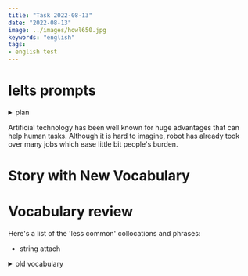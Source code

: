 ```yaml
---
title: "Task 2022-08-13"
date: "2022-08-13"
image: ../images/howl650.jpg
keywords: "english"
tags:
- english test
---
```

# Ielts prompts

<details><summary>plan</summary>
Topic: concerns about artificial intelligence
Short term: unemployment, workers replaced by machines
Example: self-driving vehicles will replace many driving jobs
Medium term: people become deskilled, lose their sense of purpose
Long term: computers may begin to make their own decisions
</details>

Artificial technology has been well known for huge advantages that can help human tasks. Although it is hard to imagine, robot has already took over many jobs which ease little bit people's burden.

# Story with New Vocabulary
# Vocabulary review
Here's a list of the 'less common' collocations and phrases:
* string attach
<details><summary>old vocabulary</summary>
* it is forecast that
* transcend
* surpass
* preaching to the converted
* jump on board / get on board
* stumping ground
* count me in
* old news
* wrap up
* outclasses
* tough stuff
* might have been knackered
</details>
